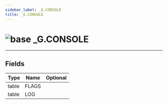```yaml
---
sidebar_label: _G.CONSOLE
title: _G.CONSOLE
---
```


# <img src='/img/wiki/base.png' alt='base' data-tag='env-tag' /> _G.CONSOLE


-----------------
## Fields

| Type   | Name | Optional |
| ------ | ---- | -------: |
| table | FLAGS |   |
| table | LOG |   |

